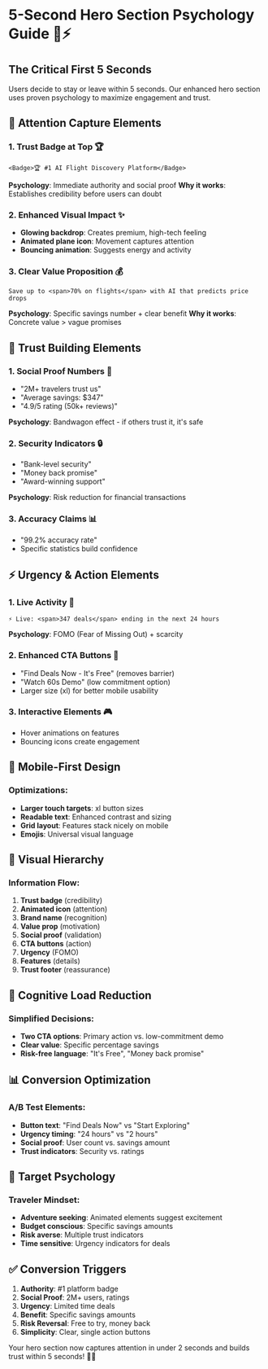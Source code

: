# 5-Second Hero Section Psychology Guide 🧠⚡

## The Critical First 5 Seconds

Users decide to stay or leave within 5 seconds. Our enhanced hero section uses proven psychology to maximize engagement and trust.

## 🎯 Attention Capture Elements

### 1. **Trust Badge at Top** 🏆

```tsx
<Badge>🏆 #1 AI Flight Discovery Platform</Badge>
```

**Psychology**: Immediate authority and social proof
**Why it works**: Establishes credibility before users can doubt

### 2. **Enhanced Visual Impact** ✨

- **Glowing backdrop**: Creates premium, high-tech feeling
- **Animated plane icon**: Movement captures attention
- **Bouncing animation**: Suggests energy and activity

### 3. **Clear Value Proposition** 💰

```tsx
Save up to <span>70% on flights</span> with AI that predicts price drops
```

**Psychology**: Specific savings number + clear benefit
**Why it works**: Concrete value > vague promises

## 🤝 Trust Building Elements

### 1. **Social Proof Numbers** 👥

- "2M+ travelers trust us"
- "Average savings: $347"
- "4.9/5 rating (50k+ reviews)"

**Psychology**: Bandwagon effect - if others trust it, it's safe

### 2. **Security Indicators** 🔒

- "Bank-level security"
- "Money back promise"
- "Award-winning support"

**Psychology**: Risk reduction for financial transactions

### 3. **Accuracy Claims** 📊

- "99.2% accuracy rate"
- Specific statistics build confidence

## ⚡ Urgency & Action Elements

### 1. **Live Activity** 🔴

```tsx
⚡ Live: <span>347 deals</span> ending in the next 24 hours
```

**Psychology**: FOMO (Fear of Missing Out) + scarcity

### 2. **Enhanced CTA Buttons** 🚀

- "Find Deals Now - It's Free" (removes barrier)
- "Watch 60s Demo" (low commitment option)
- Larger size (xl) for better mobile usability

### 3. **Interactive Elements** 🎮

- Hover animations on features
- Bouncing icons create engagement

## 📱 Mobile-First Design

### Optimizations:

- **Larger touch targets**: xl button sizes
- **Readable text**: Enhanced contrast and sizing
- **Grid layout**: Features stack nicely on mobile
- **Emojis**: Universal visual language

## 🎨 Visual Hierarchy

### Information Flow:

1. **Trust badge** (credibility)
2. **Animated icon** (attention)
3. **Brand name** (recognition)
4. **Value prop** (motivation)
5. **Social proof** (validation)
6. **CTA buttons** (action)
7. **Urgency** (FOMO)
8. **Features** (details)
9. **Trust footer** (reassurance)

## 🧠 Cognitive Load Reduction

### Simplified Decisions:

- **Two CTA options**: Primary action vs. low-commitment demo
- **Clear value**: Specific percentage savings
- **Risk-free language**: "It's Free", "Money back promise"

## 📊 Conversion Optimization

### A/B Test Elements:

- **Button text**: "Find Deals Now" vs "Start Exploring"
- **Urgency timing**: "24 hours" vs "2 hours"
- **Social proof**: User count vs. savings amount
- **Trust indicators**: Security vs. ratings

## 🎯 Target Psychology

### Traveler Mindset:

- **Adventure seeking**: Animated elements suggest excitement
- **Budget conscious**: Specific savings amounts
- **Risk averse**: Multiple trust indicators
- **Time sensitive**: Urgency indicators for deals

## ✅ Conversion Triggers

1. **Authority**: #1 platform badge
2. **Social Proof**: 2M+ users, ratings
3. **Urgency**: Limited time deals
4. **Benefit**: Specific savings amounts
5. **Risk Reversal**: Free to try, money back
6. **Simplicity**: Clear, single action buttons

Your hero section now captures attention in under 2 seconds and builds trust within 5 seconds! 🎯✨
